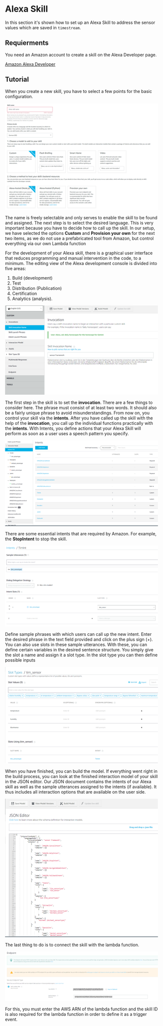 # Alexa Skill

 In this section it's shown how to set up an Alexa Skill to address the sensor values which are saved in `timestream`.

## Requierments

You need an Amazon account to create a skill on the Alexa Developer page.

[Amazon Alexa Developer](https://developer.amazon.com/de-DE/alexa/alexa-skills-kit)

## Tutorial

 When you create a new skill, you have to select a few points for the basic configuration.

![](Start_New_Skill.png)

 The name is freely selectable and only serves to enable the skill to be found and assigned.
 The next step is to select the desired language. This is very important because you have to decide how to call up the skill.
 In our setup, we have selected the options **Custom** and **Provision your own** for the next two items, as we do not use a prefabricated tool from Amazon, but control everything via our own Lambda function

 For the development of your Alexa skill, there is a graphical user interface that reduces programming and manual intervention in the code, to a minimum. The editing view of the Alexa development console is divided into five areas:

 1. Build (development)
 2. Test
 3. Distribution (Publication)
 4. Certification
 5. Analytics (analysis).

![](Invocation.png)

 The first step in the skill is to set the **invocation**. There are a few things to consider here. The phrase must consist of at least two words. It should also be a fairly unique phrase to avoid misunderstandings.
 From now on, you control your skill via the **intents**. After you have called up the skill with the help of the **invocation**, you call up the individual functions practically with the **intents**. With Intents, you define actions that your Alexa Skill will perform as soon as a user uses a speech pattern you specify.

![](Intents.png)

 There are some essential intents that are required by Amazon. For example, the **StopIntent** to stop the skill.

![](Example_Intent.png)

 Define sample phrases with which users can call up the new intent. Enter the desired phrase in the text field provided and click on the plus sign (+).
 You can also use slots in these sample utterances. With these, you can define certain variables in the desired sentence structure.
 You simply give the slot a name and assign it a slot type.
 In the slot type you can then define possible inputs

![](SlotType.png)

 When you have finished, you can build the model.
 If everything went right in the build process, you can look at the finished interaction model of your skill in the JSON editor.
 Our JSON document contains the intents of our Alexa skill as well as the sample utterances assigned to the intents (if available). It thus includes all interaction options that are available on the user side.

![](JSON_File.png)

 The last thing to do is to connect the skill with the lambda function.

![](Endpoint.png)

 For this, you must enter the AWS ARN of the lambda function and the skill ID is also required for the lambda function in order to define it as a trigger event.
